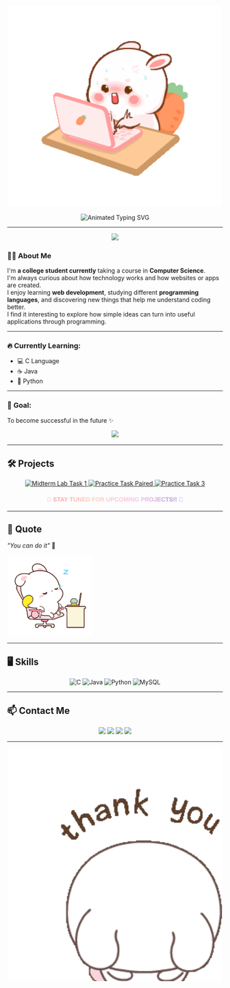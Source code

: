 <img src="dare-aggie-dare-aggie-bunny.gif" alt="Cute GIF" width="500"/>


<p align="center">
  <img src="https://readme-typing-svg.herokuapp.com?font=Fira+Code&size=36&pause=1000&color=B5838D&center=true&vCenter=true&width=700&lines=안녕하세요!!;Hello+There,+I'm+Johanna+Olmedo;Welcome+to+my+GitHub+account+✨" alt="Animated Typing SVG" />
</p>

---

<p align="center">
  <img src="https://capsule-render.vercel.app/api?type=waving&color=0:ff6f91,50:ff9671,100:ffc75f&height=120&section=header"/>
</p>

### 👩‍🎓 About Me  
I'm **a college student currently** taking a course in **Computer Science**.  
I'm always curious about how technology works and how websites or apps are created.  
I enjoy learning **web development**, studying different **programming languages**, and discovering new things that help me understand coding better.  
I find it interesting to explore how simple ideas can turn into useful applications through programming.  


---

### 🔥 **Currently Learning:**  
- 💻 C Language  
- ☕ Java  
- 🐍 Python    

---

### 🎯 **Goal:**  
To become successful in the future ✨  

<p align="center">
  <img src="https://capsule-render.vercel.app/api?type=waving&color=0:ffc75f,50:ff9671,100:ff6f91&height=120&section=footer"/>
</p>

---

## 🛠️ Projects

<p align="center">
  <a href="https://docs.google.com/document/d/1YERtf7hYHV8QGPnRNhrBctQzYCLSypk3gDi5CL3vsWE/edit?usp=drivesdk" target="_blank">
    <img src="https://img.shields.io/badge/Midterm%20Lab%20Task%201-Python%20Fundamentals-f9b7ff?style=for-the-badge&logo=python&logoColor=white&labelColor=fec8d8" alt="Midterm Lab Task 1">
  </a>
  <a href="https://docs.google.com/document/d/17z-aETKx2KFEIf3U-erKE5rM0-JhguRS/edit?usp=drivesdk&ouid=110997899620812747796&rtpof=true&sd=true" target="_blank">
    <img src="https://img.shields.io/badge/Midterm%20Lab%20Task%202-Creating%20Functions-ffd6a5?style=for-the-badge&logo=java&logoColor=white&labelColor=ffb6b9" alt="Practice Task Paired">
  </a>
  <a href="https://docs.google.com/document/d/1cP9uFZMGgbNEkXx6i0qp8qgo9Yh2dyjd/edit?usp=drivesdk&ouid=110997899620812747796&rtpof=true&sd=true" target="_blank">
    <img src="https://img.shields.io/badge/Midterm%20Lab%20Task%203-Shopping%20Cart-caffbf?style=for-the-badge&logo=shopping-cart&logoColor=white&labelColor=a0e7e5" alt="Practice Task 3">
  </a>
</p>

<h4 align="center">
  <span style="background: linear-gradient(90deg, #ff9a9e, #fad0c4, #fbc2eb, #a18cd1);
               -webkit-background-clip: text;
               -webkit-text-fill-color: transparent;
               font-family: 'Poppins', sans-serif;
               font-weight: 600;">
    🌟 STAY TUNED FOR UPCOMING PROJECTS!! 🌟
  </span>
</h4>


---

## 💬 Quote
*"You can do it"* 💖

<p align= "left">
  <img src="https://github.com/joa-an/joa-an/blob/928f6feb51c6865963edbf873b7b83a437825e0b/dare-aggie-dare-aggie-bunny%20(1).gif" width="200" />
</p>

---

## 🖥️ Skills
<p align="center">
  <img src="https://img.shields.io/badge/C-00599C?style=for-the-badge&logo=c&logoColor=white" alt="C">
  <img src="https://img.shields.io/badge/Java-ED8B00?style=for-the-badge&logo=java&logoColor=white" alt="Java">
  <img src="https://img.shields.io/badge/Python-3776AB?style=for-the-badge&logo=python&logoColor=white" alt="Python">
  <img src="https://img.shields.io/badge/MySQL-4479A1?style=for-the-badge&logo=mysql&logoColor=white" alt="MySQL">
</p>

---


## 📫 Contact Me
<p align="center">
  <a href="mailto:ocaresjohanna@gmail.com"><img src="https://img.shields.io/badge/Email-ocaresjohanna@gmail.com-cyan?style=for-the-badge&logo=gmail&logoColor=white"></a>
  <a href="https://www.facebook.com/JohannaOcares" target="_blank"><img src="https://img.shields.io/badge/Facebook-JohannaOcares-blue?style=for-the-badge&logo=facebook&logoColor=white"></a>
  <a href="https://www.instagram.com/jo.hhx" target="_blank"><img src="https://img.shields.io/badge/Instagram-jo.hhx-pink?style=for-the-badge&logo=instagram&logoColor=white"></a>
  <a href="https://github.com/joa-an" target="_blank"><img src="https://img.shields.io/badge/GitHub-joa--an-black?style=for-the-badge&logo=github&logoColor=white"></a>
</p>

---


<p align="center">
  <img src="https://github.com/joa-an/joa-an/blob/32a6521e78ca84876b8f001cf1a928aa7c2e8984/thank-you-sticker-thanks-sticker.gif" width="500" />
</p>
